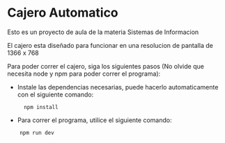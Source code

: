 # Cajero Automatico 

Esto es un proyecto de aula de la materia Sistemas de Informacion

El cajero esta diseñado para funcionar en una resolucion de pantalla de 1366 x 768


Para poder correr el cajero, siga los siguientes pasos (No olvide que necesita node y npm para poder correr el programa):
* Instale las dependencias necesarias, puede hacerlo automaticamente con el siguiente comando:
  
  ```
    npm install
  ```
* Para correr el programa, utilice el siguiente comando:
```
    npm run dev
```
